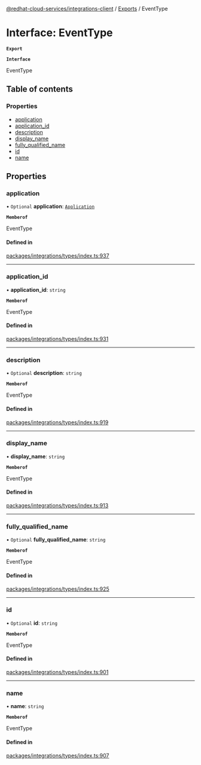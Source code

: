 [@redhat-cloud-services/integrations-client](../README.md) / [Exports](../modules.md) / EventType

# Interface: EventType

**`Export`**

**`Interface`**

EventType

## Table of contents

### Properties

- [application](EventType.md#application)
- [application\_id](EventType.md#application_id)
- [description](EventType.md#description)
- [display\_name](EventType.md#display_name)
- [fully\_qualified\_name](EventType.md#fully_qualified_name)
- [id](EventType.md#id)
- [name](EventType.md#name)

## Properties

### application

• `Optional` **application**: [`Application`](Application.md)

**`Memberof`**

EventType

#### Defined in

[packages/integrations/types/index.ts:937](https://github.com/RedHatInsights/javascript-clients/blob/master/packages/integrations/types/index.ts#L937)

___

### application\_id

• **application\_id**: `string`

**`Memberof`**

EventType

#### Defined in

[packages/integrations/types/index.ts:931](https://github.com/RedHatInsights/javascript-clients/blob/master/packages/integrations/types/index.ts#L931)

___

### description

• `Optional` **description**: `string`

**`Memberof`**

EventType

#### Defined in

[packages/integrations/types/index.ts:919](https://github.com/RedHatInsights/javascript-clients/blob/master/packages/integrations/types/index.ts#L919)

___

### display\_name

• **display\_name**: `string`

**`Memberof`**

EventType

#### Defined in

[packages/integrations/types/index.ts:913](https://github.com/RedHatInsights/javascript-clients/blob/master/packages/integrations/types/index.ts#L913)

___

### fully\_qualified\_name

• `Optional` **fully\_qualified\_name**: `string`

**`Memberof`**

EventType

#### Defined in

[packages/integrations/types/index.ts:925](https://github.com/RedHatInsights/javascript-clients/blob/master/packages/integrations/types/index.ts#L925)

___

### id

• `Optional` **id**: `string`

**`Memberof`**

EventType

#### Defined in

[packages/integrations/types/index.ts:901](https://github.com/RedHatInsights/javascript-clients/blob/master/packages/integrations/types/index.ts#L901)

___

### name

• **name**: `string`

**`Memberof`**

EventType

#### Defined in

[packages/integrations/types/index.ts:907](https://github.com/RedHatInsights/javascript-clients/blob/master/packages/integrations/types/index.ts#L907)
